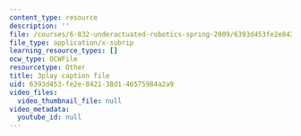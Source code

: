 ```yaml
---
content_type: resource
description: ''
file: /courses/6-832-underactuated-robotics-spring-2009/6393d453fe2e842138d146575984a2a9_Z8oMbOj9IWM.srt
file_type: application/x-subrip
learning_resource_types: []
ocw_type: OCWFile
resourcetype: Other
title: 3play caption file
uid: 6393d453-fe2e-8421-38d1-46575984a2a9
video_files:
  video_thumbnail_file: null
video_metadata:
  youtube_id: null
---
```

